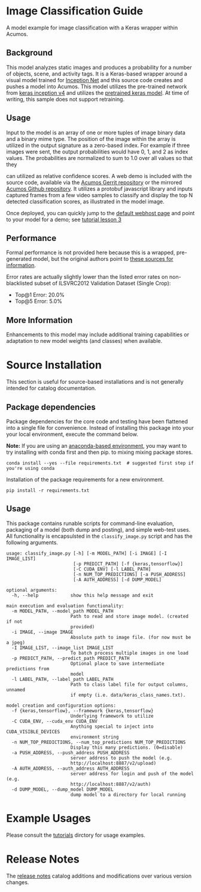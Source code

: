 <!---
.. ===============LICENSE_START=======================================================
.. Acumos CC-BY-4.0
.. ===================================================================================
.. Copyright (C) 2017-2018 AT&T Intellectual Property & Tech Mahindra. All rights reserved.
.. ===================================================================================
.. This Acumos documentation file is distributed by AT&T and Tech Mahindra
.. under the Creative Commons Attribution 4.0 International License (the "License");
.. you may not use this file except in compliance with the License.
.. You may obtain a copy of the License at
..
..      http://creativecommons.org/licenses/by/4.0
..
.. This file is distributed on an "AS IS" BASIS,
.. WITHOUT WARRANTIES OR CONDITIONS OF ANY KIND, either express or implied.
.. See the License for the specific language governing permissions and
.. limitations under the License.
.. ===============LICENSE_END=========================================================
-->

# Image Classification Guide
A model example for image classification with a Keras wrapper within Acumos.

## Background
This model analyzes static images and produces a probability for a number of
objects, scene, and activity tags.  It is a Keras-based wrapper around a
visual model trained for [Inception Net](https://github.com/google/inception)
and this source code creates and pushes
a model into Acumos.  This model utilizes the pre-trained network from
[keras inception v4](https://github.com/kentsommer/keras-inceptionV4)
and utilizes the
[pretrained keras model](https://github.com/kentsommer/keras-inceptionV4/releases).
At time of writing,
this sample does not support retraining.

## Usage
Input to the model is an array of one or more tuples of image binary data and
a binary mime type.  The position of the image within the array is utilized
in the output signature as a zero-based index.  For example if three images
were sent, the output probabilities would have 0, 1, and 2 as index values.
The probabilities are normalized to sum to 1.0 over all values so that they

can utilized as relative confidence scores.
A web demo is included with the source code, available via the
[Acumos Gerrit repository](https://gerrit.acumos.org/r/gitweb?p=image-classification.git;a=summary) or
the mirrored [Acumos Github repository](https://github.com/acumos/image-classification).
It utilizes a protobuf javascript library and inputs captured frames
from a few video samples to classify and display the top N detected
classification scores, as illustrated in the model image.

Once deployed, you can quickly jump to the
[default webhost page](http://htmlpreview.github.io/?https://github.com/acumos/image-classification/blob/master/web_demo/image-classes.html)
and point to your model for a demo; see [tutorial lesson 3](tutorials/lesson3.md)

## Performance
Formal performance is not provided here because this is a wrapped, pre-generated
model, but the original authors point to
[these sources for information](https://github.com/kentsommer/keras-inceptionV4#performance-metrics-top5-top1).

Error rates are actually slightly lower than the listed error rates on
non-blacklisted subset of ILSVRC2012 Validation Dataset (Single Crop):
* Top@1 Error: 20.0%
* Top@5 Error: 5.0%

## More Information
Enhancements to this model may include additional training capabilities or
adaptation to new model weights (and classes) when available.

# Source Installation
This section is useful for source-based installations and is not generally intended
for catalog documentation.

## Package dependencies
Package dependencies for the core code and testing have been flattened into a
single file for convenience. Instead of installing this package into your
your local environment, execute the command below.

**Note:** If you are using an [anaconda-based environment](https://anaconda.org),
you may want to try installing with conda first and then pip.
to mixing mixing package stores.
```
conda install --yes --file requirements.txt  # suggested first step if you're using conda
```

Installation of the package requirements for a new environment.
```
pip install -r requirements.txt
```


## Usage
This package contains runable scripts for command-line evaluation,
packaging of a model (both dump and posting), and simple web-test
uses.   All functionality is encapsulsted in the `classify_image.py`
script and has the following arguments.

```
usage: classify_image.py [-h] [-m MODEL_PATH] [-i IMAGE] [-I IMAGE_LIST]
                         [-p PREDICT_PATH] [-f {keras,tensorflow}]
                         [-C CUDA_ENV] [-l LABEL_PATH]
                         [-n NUM_TOP_PREDICTIONS] [-a PUSH_ADDRESS]
                         [-A AUTH_ADDRESS] [-d DUMP_MODEL]

optional arguments:
  -h, --help            show this help message and exit

main execution and evaluation functionality:
  -m MODEL_PATH, --model_path MODEL_PATH
                        Path to read and store image model. (created if not
                        provided)
  -i IMAGE, --image IMAGE
                        Absolute path to image file. (for now must be a jpeg)
  -I IMAGE_LIST, --image_list IMAGE_LIST
                        To batch process multiple images in one load
  -p PREDICT_PATH, --predict_path PREDICT_PATH
                        Optional place to save intermediate predictions from
                        model
  -l LABEL_PATH, --label_path LABEL_PATH
                        Path to class label file for output columns, unnamed
                        if empty (i.e. data/keras_class_names.txt).

model creation and configuration options:
  -f {keras,tensorflow}, --framework {keras,tensorflow}
                        Underlying framework to utilize
  -C CUDA_ENV, --cuda_env CUDA_ENV
                        Anything special to inject into CUDA_VISIBLE_DEVICES
                        environment string
  -n NUM_TOP_PREDICTIONS, --num_top_predictions NUM_TOP_PREDICTIONS
                        Display this many predictions. (0=disable)
  -a PUSH_ADDRESS, --push_address PUSH_ADDRESS
                        server address to push the model (e.g.
                        http://localhost:8887/v2/upload)
  -A AUTH_ADDRESS, --auth_address AUTH_ADDRESS
                        server address for login and push of the model (e.g.
                        http://localhost:8887/v2/auth)
  -d DUMP_MODEL, --dump_model DUMP_MODEL
                        dump model to a directory for local running

```

# Example Usages
Please consult the [tutorials](tutorials) dirctory for usage examples.

# Release Notes
The [release notes](release-notes.md) catalog additions and modifications
over various version changes.

